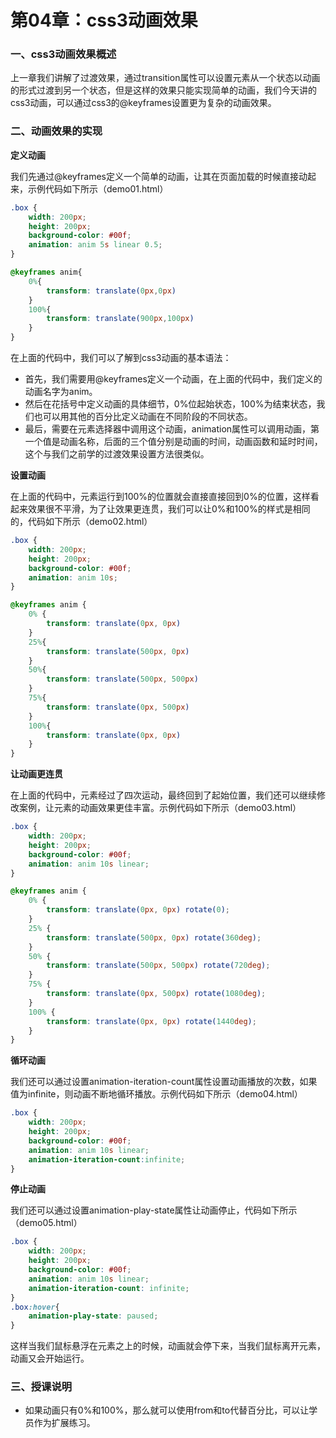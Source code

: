 # 第04章：css3动画效果

### 一、css3动画效果概述

上一章我们讲解了过渡效果，通过transition属性可以设置元素从一个状态以动画的形式过渡到另一个状态，但是这样的效果只能实现简单的动画，我们今天讲的css3动画，可以通过css3的@keyframes设置更为复杂的动画效果。

### 二、动画效果的实现

**定义动画**

我们先通过@keyframes定义一个简单的动画，让其在页面加载的时候直接动起来，示例代码如下所示（demo01.html）

``` css
.box {
    width: 200px;
    height: 200px;
    background-color: #00f;
    animation: anim 5s linear 0.5;
}

@keyframes anim{
    0%{
        transform: translate(0px,0px)
    }
    100%{
        transform: translate(900px,100px)
    }
}
```

在上面的代码中，我们可以了解到css3动画的基本语法：

* 首先，我们需要用@keyframes定义一个动画，在上面的代码中，我们定义的动画名字为anim。
* 然后在花括号中定义动画的具体细节，0%位起始状态，100%为结束状态，我们也可以用其他的百分比定义动画在不同阶段的不同状态。
* 最后，需要在元素选择器中调用这个动画，animation属性可以调用动画，第一个值是动画名称，后面的三个值分别是动画的时间，动画函数和延时时间，这个与我们之前学的过渡效果设置方法很类似。

**设置动画**

在上面的代码中，元素运行到100%的位置就会直接直接回到0%的位置，这样看起来效果很不平滑，为了让效果更连贯，我们可以让0%和100%的样式是相同的，代码如下所示（demo02.html）

``` css
.box {
    width: 200px;
    height: 200px;
    background-color: #00f;
    animation: anim 10s;
}

@keyframes anim {
    0% {
        transform: translate(0px, 0px)
    }
    25%{
        transform: translate(500px, 0px)
    }
    50%{
        transform: translate(500px, 500px)
    }
    75%{
        transform: translate(0px, 500px)
    }
    100%{
        transform: translate(0px, 0px)
    }
}
```

**让动画更连贯**

在上面的代码中，元素经过了四次运动，最终回到了起始位置，我们还可以继续修改案例，让元素的动画效果更佳丰富。示例代码如下所示（demo03.html）

``` css
.box {
    width: 200px;
    height: 200px;
    background-color: #00f;
    animation: anim 10s linear;
}

@keyframes anim {
    0% {
        transform: translate(0px, 0px) rotate(0);
    }
    25% {
        transform: translate(500px, 0px) rotate(360deg);
    }
    50% {
        transform: translate(500px, 500px) rotate(720deg);
    }
    75% {
        transform: translate(0px, 500px) rotate(1080deg);
    }
    100% {
        transform: translate(0px, 0px) rotate(1440deg);
    }
}
```

**循环动画**

我们还可以通过设置animation-iteration-count属性设置动画播放的次数，如果值为infinite，则动画不断地循环播放。示例代码如下所示（demo04.html）

``` css
.box {
    width: 200px;
    height: 200px;
    background-color: #00f;
    animation: anim 10s linear;
    animation-iteration-count:infinite;
}
```

**停止动画**

我们还可以通过设置animation-play-state属性让动画停止，代码如下所示（demo05.html）

``` css
.box {
    width: 200px;
    height: 200px;
    background-color: #00f;
    animation: anim 10s linear;
    animation-iteration-count: infinite;
}
.box:hover{
    animation-play-state: paused;
}
```

这样当我们鼠标悬浮在元素之上的时候，动画就会停下来，当我们鼠标离开元素，动画又会开始运行。


### 三、授课说明

* 如果动画只有0%和100%，那么就可以使用from和to代替百分比，可以让学员作为扩展练习。